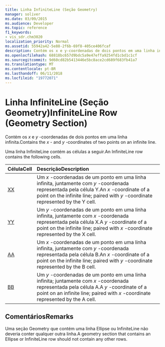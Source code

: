 ```yaml
---
title: Linha InfiniteLine (Seção Geometry)
manager: soliver
ms.date: 03/09/2015
ms.audience: Developer
ms.topic: reference
f1_keywords:
- vis_sdr.chm3020
localization_priority: Normal
ms.assetid: 55942a42-5e88-2f6b-69f8-405ce406fcaf
description: Contém os x e y-coordenadas de dois pontos em uma linha infinita.
ms.openlocfilehash: 68818bc657d9bdc5a9e47effa9254fd1cbd1c1cf
ms.sourcegitcommit: 9d60cd82b5413446e5bc8ace2cd689f683fb41a7
ms.translationtype: MT
ms.contentlocale: pt-BR
ms.lasthandoff: 06/11/2018
ms.locfileid: "19772071"
---
```

# <a name="infiniteline-row-geometry-section"></a><span data-ttu-id="5bc5c-103">Linha InfiniteLine (Seção Geometry)</span><span class="sxs-lookup"><span data-stu-id="5bc5c-103">InfiniteLine Row (Geometry Section)</span></span>

<span data-ttu-id="5bc5c-104">Contém os *x* e *y* -coordenadas de dois pontos em uma linha infinita.</span><span class="sxs-lookup"><span data-stu-id="5bc5c-104">Contains the  *x*  - and  *y*  -coordinates of two points on an infinite line.</span></span> 
  
<span data-ttu-id="5bc5c-105">Uma linha InfiniteLine contém as células a seguir.</span><span class="sxs-lookup"><span data-stu-id="5bc5c-105">An InfiniteLine row contains the following cells.</span></span>
  
|<span data-ttu-id="5bc5c-106">**Célula**</span><span class="sxs-lookup"><span data-stu-id="5bc5c-106">**Cell**</span></span>|<span data-ttu-id="5bc5c-107">**Descrição**</span><span class="sxs-lookup"><span data-stu-id="5bc5c-107">**Description**</span></span>|
|:-----|:-----|
|[<span data-ttu-id="5bc5c-108">X</span><span class="sxs-lookup"><span data-stu-id="5bc5c-108">X</span></span>](x-cell-geometry-section.md) <br/> |<span data-ttu-id="5bc5c-109">Um *x* -coordenadas de um ponto em uma linha infinita, juntamente com *y* -coordenada representada pela célula Y.</span><span class="sxs-lookup"><span data-stu-id="5bc5c-109">An  *x*  -coordinate of a point on the infinite line; paired with  *y*  -coordinate represented by the Y cell.</span></span>  <br/> |
|[<span data-ttu-id="5bc5c-110">Y</span><span class="sxs-lookup"><span data-stu-id="5bc5c-110">Y</span></span>](y-cell-geometry-section.md) <br/> |<span data-ttu-id="5bc5c-111">Um *y* -coordenadas de um ponto em uma linha infinita, juntamente com *x* -coordenada representada pela célula X.</span><span class="sxs-lookup"><span data-stu-id="5bc5c-111">A  *y*  -coordinate of a point on the infinite line; paired with  *x*  -coordinate represented by the X cell.</span></span>  <br/> |
|[<span data-ttu-id="5bc5c-112">A</span><span class="sxs-lookup"><span data-stu-id="5bc5c-112">A</span></span>](a-cell-geometry-section.md) <br/> |<span data-ttu-id="5bc5c-113">Um *x* -coordenadas de um ponto em uma linha infinita, juntamente com *y* -coordenada representada pela célula B.</span><span class="sxs-lookup"><span data-stu-id="5bc5c-113">An  *x*  -coordinate of a point on the infinite line; paired with  *y*  -coordinate represented by the B cell.</span></span>  <br/> |
|[<span data-ttu-id="5bc5c-114">B</span><span class="sxs-lookup"><span data-stu-id="5bc5c-114">B</span></span>](b-cell-geometry-section.md) <br/> |<span data-ttu-id="5bc5c-115">Um *y* -coordenadas de um ponto em uma linha infinita; juntamente com *x* -coordenada representada pela célula A.</span><span class="sxs-lookup"><span data-stu-id="5bc5c-115">A  *y*  -coordinate of a point on an infinite line; paired with  *x*  -coordinate represented by the A cell.</span></span>  <br/> |
   
## <a name="remarks"></a><span data-ttu-id="5bc5c-116">Comentários</span><span class="sxs-lookup"><span data-stu-id="5bc5c-116">Remarks</span></span>

<span data-ttu-id="5bc5c-117">Uma seção Geometry que contém uma linha Ellipse ou InfiniteLine não deveria conter qualquer outra linha.</span><span class="sxs-lookup"><span data-stu-id="5bc5c-117">A geometry section that contains an Ellipse or InfiniteLine row should not contain any other rows.</span></span>
  

